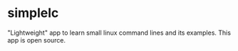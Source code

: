 # simplelc
"Lightweight" app to learn small linux command lines and its examples. This app is open source.
